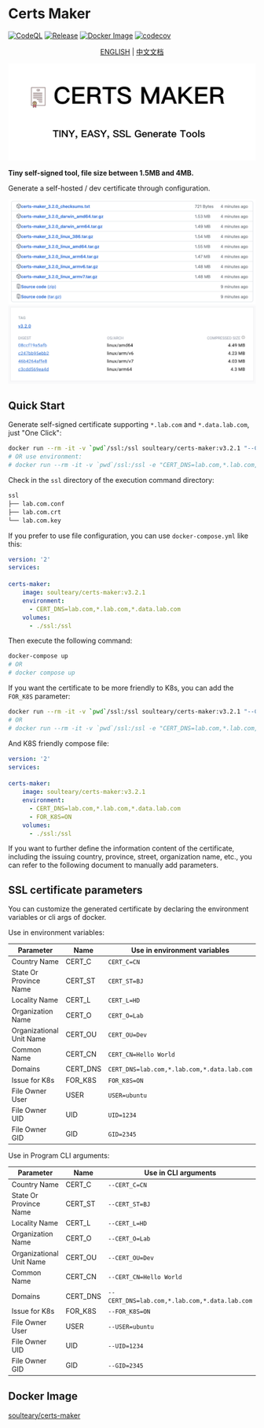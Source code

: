 # Certs Maker

[![CodeQL](https://github.com/soulteary/certs-maker/actions/workflows/codeql.yml/badge.svg)](https://github.com/soulteary/certs-maker/actions/workflows/codeql.yml) [![Release](https://github.com/soulteary/certs-maker/actions/workflows/release.yaml/badge.svg)](https://github.com/soulteary/certs-maker/actions/workflows/release.yaml) [![Docker Image](https://img.shields.io/docker/pulls/soulteary/certs-maker.svg)](https://hub.docker.com/r/soulteary/certs-maker) [![codecov](https://codecov.io/gh/soulteary/certs-maker/branch/main/graph/badge.svg?token=K12L34CSA4)](https://codecov.io/gh/soulteary/certs-maker)

<p style="text-align: center;">
  <a href="README.md" target="_blank">ENGLISH</a> | <a href="README_CN.md">中文文档</a>
</p>

<img src="logo.png">

**Tiny self-signed tool, file size between 1.5MB and 4MB.**

Generate a self-hosted / dev certificate through configuration.

<img src=".github/assets.png">
<img src=".github/dockerhub.png">

## Quick Start

Generate self-signed certificate supporting `*.lab.com` and `*.data.lab.com`, just "One Click":

```bash
docker run --rm -it -v `pwd`/ssl:/ssl soulteary/certs-maker:v3.2.1 "--CERT_DNS=lab.com,*.lab.com,*.data.lab.com"
# OR use environment:
# docker run --rm -it -v `pwd`/ssl:/ssl -e "CERT_DNS=lab.com,*.lab.com,*.data.lab.com" soulteary/certs-maker:v3.2.1
```

Check in the `ssl` directory of the execution command directory:

```bash
ssl
├── lab.com.conf
├── lab.com.crt
└── lab.com.key
```

If you prefer to use file configuration, you can use `docker-compose.yml` like this:

```yaml
version: '2'
services:

certs-maker:
    image: soulteary/certs-maker:v3.2.1
    environment:
      - CERT_DNS=lab.com,*.lab.com,*.data.lab.com
    volumes:
      - ./ssl:/ssl
```

Then execute the following command:

```bash
docker-compose up
# OR
# docker compose up
```

If you want the certificate to be more friendly to K8s, you can add the `FOR_K8S` parameter:

```bash
docker run --rm -it -v `pwd`/ssl:/ssl soulteary/certs-maker:v3.2.1 "--CERT_DNS=lab.com,*.lab.com,*.data.lab.com --FOR_K8S=ON"
# OR
# docker run --rm -it -v `pwd`/ssl:/ssl -e "CERT_DNS=lab.com,*.lab.com,*.data.lab.com" -e "FOR_K8S=ON" soulteary/certs-maker:v3.2.1
```

And K8S friendly compose file:

```yaml
version: '2'
services:

certs-maker:
    image: soulteary/certs-maker:v3.2.1
    environment:
      - CERT_DNS=lab.com,*.lab.com,*.data.lab.com
      - FOR_K8S=ON
    volumes:
      - ./ssl:/ssl
```

If you want to further define the information content of the certificate, including the issuing country, province, street, organization name, etc., you can refer to the following document to manually add parameters.

## SSL certificate parameters

You can customize the generated certificate by declaring the environment variables or cli args of docker.

Use in environment variables:

| Parameter | Name | Use in environment variables |
| ------ | ------ | ------ |
| Country Name | CERT_C | `CERT_C=CN` |
| State Or Province Name | CERT_ST | `CERT_ST=BJ` |
| Locality Name | CERT_L | `CERT_L=HD` |
| Organization Name | CERT_O | `CERT_O=Lab` |
| Organizational Unit Name | CERT_OU | `CERT_OU=Dev` |
| Common Name | CERT_CN | `CERT_CN=Hello World` |
| Domains | CERT_DNS | `CERT_DNS=lab.com,*.lab.com,*.data.lab.com` |
| Issue for K8s | FOR_K8S | `FOR_K8S=ON` |
| File Owner User | USER | `USER=ubuntu` |
| File Owner UID | UID | `UID=1234` |
| File Owner GID | GID | `GID=2345` |

Use in Program CLI arguments:

| Parameter | Name | Use in CLI arguments |
| ------ | ------ | ------ |
| Country Name | CERT_C | `--CERT_C=CN` |
| State Or Province Name | CERT_ST | `--CERT_ST=BJ` |
| Locality Name | CERT_L | `--CERT_L=HD` |
| Organization Name | CERT_O | `--CERT_O=Lab` |
| Organizational Unit Name | CERT_OU | `--CERT_OU=Dev` |
| Common Name | CERT_CN | `--CERT_CN=Hello World` |
| Domains | CERT_DNS | `--CERT_DNS=lab.com,*.lab.com,*.data.lab.com` |
| Issue for K8s | FOR_K8S | `--FOR_K8S=ON` |
| File Owner User | USER | `--USER=ubuntu` |
| File Owner UID | UID | `--UID=1234` |
| File Owner GID | GID | `--GID=2345` |

## Docker Image

[soulteary/certs-maker](https://hub.docker.com/r/soulteary/certs-maker)
